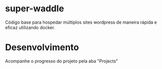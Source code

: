 # super-waddle

Código base para hospedar múltiplos sites wordpress de maneira rápida e eficaz utilizando docker.

# Desenvolvimento

Acompanhe o progresso do projeto pela aba "Projects"
